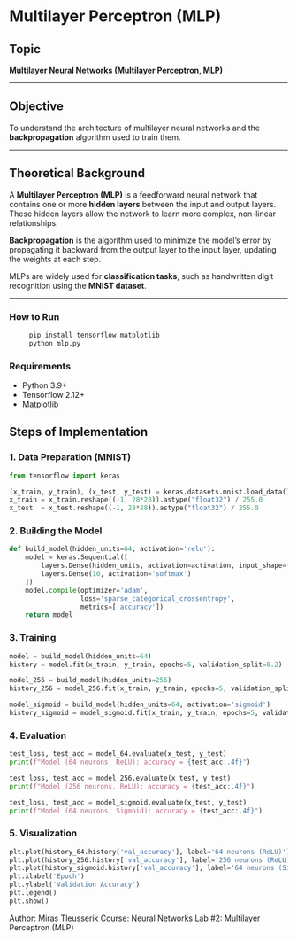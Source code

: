 # Multilayer Perceptron (MLP)

## Topic
**Multilayer Neural Networks (Multilayer Perceptron, MLP)**

---

## Objective
To understand the architecture of multilayer neural networks and the **backpropagation** algorithm used to train them.

---

## Theoretical Background
A **Multilayer Perceptron (MLP)** is a feedforward neural network that contains one or more **hidden layers** between the input and output layers.  
These hidden layers allow the network to learn more complex, non-linear relationships.

**Backpropagation** is the algorithm used to minimize the model’s error by propagating it backward from the output layer to the input layer, updating the weights at each step.

MLPs are widely used for **classification tasks**, such as handwritten digit recognition using the **MNIST dataset**.

---

### How to Run
```bash
     pip install tensorflow matplotlib
     python mlp.py
```

### Requirements
- Python 3.9+
- Tensorflow 2.12+
- Matplotlib


## Steps of Implementation

### 1. Data Preparation (MNIST)
```python
from tensorflow import keras

(x_train, y_train), (x_test, y_test) = keras.datasets.mnist.load_data()
x_train = x_train.reshape((-1, 28*28)).astype("float32") / 255.0
x_test  = x_test.reshape((-1, 28*28)).astype("float32") / 255.0

```

### 2. Building the Model
```python
def build_model(hidden_units=64, activation='relu'):
    model = keras.Sequential([
        layers.Dense(hidden_units, activation=activation, input_shape=(784,)),
        layers.Dense(10, activation='softmax')
    ])
    model.compile(optimizer='adam',
                  loss='sparse_categorical_crossentropy',
                  metrics=['accuracy'])
    return model
```

### 3. Training
```python
model = build_model(hidden_units=64)
history = model.fit(x_train, y_train, epochs=5, validation_split=0.2)

model_256 = build_model(hidden_units=256)
history_256 = model_256.fit(x_train, y_train, epochs=5, validation_split=0.2)

model_sigmoid = build_model(hidden_units=64, activation='sigmoid')
history_sigmoid = model_sigmoid.fit(x_train, y_train, epochs=5, validation_split=0.2)
```

### 4. Evaluation
```python
test_loss, test_acc = model_64.evaluate(x_test, y_test)
print(f"Model (64 neurons, ReLU): accuracy = {test_acc:.4f}")

test_loss, test_acc = model_256.evaluate(x_test, y_test)
print(f"Model (256 neurons, ReLU): accuracy = {test_acc:.4f}")

test_loss, test_acc = model_sigmoid.evaluate(x_test, y_test)
print(f"Model (64 neurons, Sigmoid): accuracy = {test_acc:.4f}")
```

### 5. Visualization
```python
plt.plot(history_64.history['val_accuracy'], label='64 neurons (ReLU)')
plt.plot(history_256.history['val_accuracy'], label='256 neurons (ReLU)')
plt.plot(history_sigmoid.history['val_accuracy'], label='64 neurons (Sigmoid)')
plt.xlabel('Epoch')
plt.ylabel('Validation Accuracy')
plt.legend()
plt.show()
```


Author:  Miras Tleusserik
Course: Neural Networks
Lab #2: Multilayer Perceptron (MLP)
